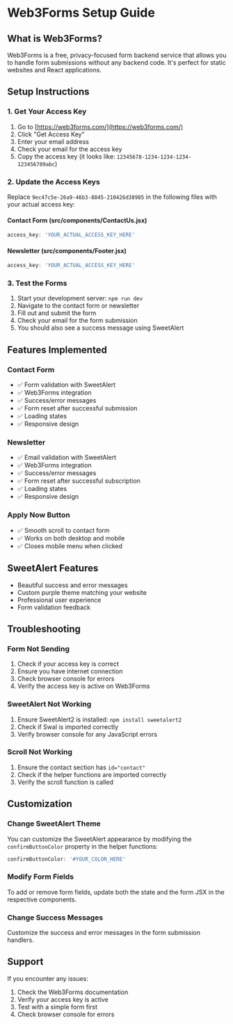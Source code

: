 # Web3Forms Setup Guide

## What is Web3Forms?
Web3Forms is a free, privacy-focused form backend service that allows you to handle form submissions without any backend code. It's perfect for static websites and React applications.

## Setup Instructions

### 1. Get Your Access Key
1. Go to [https://web3forms.com/](https://web3forms.com/)
2. Click "Get Access Key"
3. Enter your email address
4. Check your email for the access key
5. Copy the access key (it looks like: `12345678-1234-1234-1234-123456789abc`)

### 2. Update the Access Keys
Replace `9ec47c5e-26a9-46b3-8845-210426d38985` in the following files with your actual access key:

#### Contact Form (src/components/ContactUs.jsx)
```javascript
access_key: 'YOUR_ACTUAL_ACCESS_KEY_HERE'
```

#### Newsletter (src/components/Footer.jsx)
```javascript
access_key: 'YOUR_ACTUAL_ACCESS_KEY_HERE'
```

### 3. Test the Forms
1. Start your development server: `npm run dev`
2. Navigate to the contact form or newsletter
3. Fill out and submit the form
4. Check your email for the form submission
5. You should also see a success message using SweetAlert

## Features Implemented

### Contact Form
- ✅ Form validation with SweetAlert
- ✅ Web3Forms integration
- ✅ Success/error messages
- ✅ Form reset after successful submission
- ✅ Loading states
- ✅ Responsive design

### Newsletter
- ✅ Email validation with SweetAlert
- ✅ Web3Forms integration
- ✅ Success/error messages
- ✅ Form reset after successful subscription
- ✅ Loading states
- ✅ Responsive design

### Apply Now Button
- ✅ Smooth scroll to contact form
- ✅ Works on both desktop and mobile
- ✅ Closes mobile menu when clicked

## SweetAlert Features
- Beautiful success and error messages
- Custom purple theme matching your website
- Professional user experience
- Form validation feedback

## Troubleshooting

### Form Not Sending
1. Check if your access key is correct
2. Ensure you have internet connection
3. Check browser console for errors
4. Verify the access key is active on Web3Forms

### SweetAlert Not Working
1. Ensure SweetAlert2 is installed: `npm install sweetalert2`
2. Check if Swal is imported correctly
3. Verify browser console for any JavaScript errors

### Scroll Not Working
1. Ensure the contact section has `id="contact"`
2. Check if the helper functions are imported correctly
3. Verify the scroll function is called

## Customization

### Change SweetAlert Theme
You can customize the SweetAlert appearance by modifying the `confirmButtonColor` property in the helper functions:

```javascript
confirmButtonColor: '#YOUR_COLOR_HERE'
```

### Modify Form Fields
To add or remove form fields, update both the state and the form JSX in the respective components.

### Change Success Messages
Customize the success and error messages in the form submission handlers.

## Support
If you encounter any issues:
1. Check the Web3Forms documentation
2. Verify your access key is active
3. Test with a simple form first
4. Check browser console for errors
